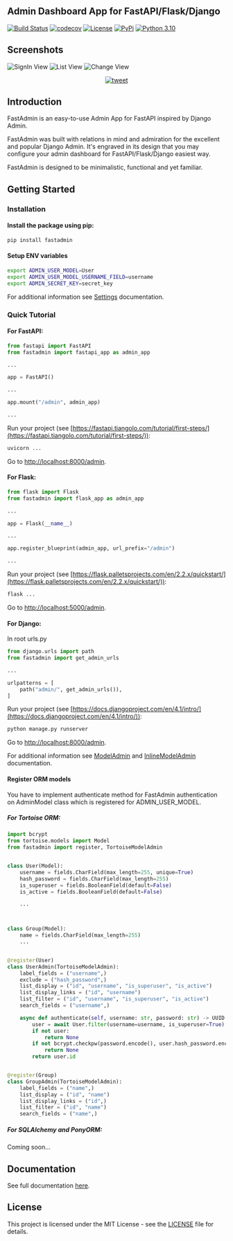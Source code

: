 ## Admin Dashboard App for FastAPI/Flask/Django

[![Build Status](https://github.com/vsdudakov/fastadmin/workflows/CI/badge.svg?branch=main)](https://github.com/vsdudakov/fastadmin/workflows/CI/badge.svg?branch=main)
[![codecov](https://codecov.io/gh/vsdudakov/fastadmin/branch/main/graph/badge.svg?token=RNGX5HOW3T)](https://codecov.io/gh/vsdudakov/fastadmin)
[![License](https://img.shields.io/github/license/vsdudakov/fastadmin)](https://github.com/vsdudakov/fastadmin/blob/master/LICENSE)
[![PyPi](https://badgen.net/pypi/v/fastadmin)](https://pypi.org/project/fastadmin/)
[![Python 3.10](https://img.shields.io/badge/python-3.10-blue.svg)](https://www.python.org/downloads/release/python-3100/)

## Screenshots

![SignIn View](https://raw.githubusercontent.com/vsdudakov/fastadmin/main/docs/assets/images/signin.png)
![List View](https://raw.githubusercontent.com/vsdudakov/fastadmin/main/docs/assets/images/list.png)
![Change View](https://raw.githubusercontent.com/vsdudakov/fastadmin/main/docs/assets/images/change.png)

<p align="center">
  <a href="https://twitter.com/intent/tweet?text=Admin%20Dashboard%20For%20FastAPI&url=https://github.com/vsdudakov/fastadmin&hashtags=FastAPI,AdminDashboard">
    <img alt="tweet" src="https://img.shields.io/twitter/url/https/twitter?label=Share%20on%20twitter&style=social" target="_blank" />
  </a>
</p>

## Introduction

FastAdmin is an easy-to-use Admin App for FastAPI inspired by Django Admin.

FastAdmin was built with relations in mind and admiration for the excellent and popular Django Admin.
It's engraved in its design that you may configure your admin dashboard for FastAPI/Flask/Django easiest way.

FastAdmin is designed to be minimalistic, functional and yet familiar.

## Getting Started

### Installation

#### Install the package using pip:

```bash
pip install fastadmin
```

#### Setup ENV variables

```bash
export ADMIN_USER_MODEL=User
export ADMIN_USER_MODEL_USERNAME_FIELD=username
export ADMIN_SECRET_KEY=secret_key
```

For additional information see [Settings](https://vsdudakov.github.io/fastadmin#settings) documentation.

### Quick Tutorial

#### For FastAPI:

```python
from fastapi import FastAPI
from fastadmin import fastapi_app as admin_app

...

app = FastAPI()

...

app.mount("/admin", admin_app)

...
```

Run your project (see [https://fastapi.tiangolo.com/tutorial/first-steps/](https://fastapi.tiangolo.com/tutorial/first-steps/)):

```bash
uvicorn ...
```

Go to [http://localhost:8000/admin](http://localhost:8000/admin).

#### For Flask:

```python
from flask import Flask
from fastadmin import flask_app as admin_app

...

app = Flask(__name__)

...

app.register_blueprint(admin_app, url_prefix="/admin")

...
```

Run your project (see [https://flask.palletsprojects.com/en/2.2.x/quickstart/](https://flask.palletsprojects.com/en/2.2.x/quickstart/)):

```bash
flask ...
```

Go to [http://localhost:5000/admin](http://localhost:5000/admin).


#### For Django:

In root urls.py

```python
from django.urls import path
from fastadmin import get_admin_urls

...

urlpatterns = [
    path("admin/", get_admin_urls()),
]
```

Run your project (see [https://docs.djangoproject.com/en/4.1/intro/](https://docs.djangoproject.com/en/4.1/intro/)):

```bash
python manage.py runserver
```

Go to [http://localhost:8000/admin](http://localhost:8000/admin).


For additional information see [ModelAdmin](https://vsdudakov.github.io/fastadmin#model_admin_objects) and [InlineModelAdmin](https://vsdudakov.github.io/fastadmin#inline_model_admin_objects) documentation.


#### Register ORM models

You have to implement authenticate method for FastAdmin authentication on AdminModel class which is registered for ADMIN_USER_MODEL.

##### For Tortoise ORM:

```python
import bcrypt
from tortoise.models import Model
from fastadmin import register, TortoiseModelAdmin


class User(Model):
    username = fields.CharField(max_length=255, unique=True)
    hash_password = fields.CharField(max_length=255)
    is_superuser = fields.BooleanField(default=False)
    is_active = fields.BooleanField(default=False)

    ...



class Group(Model):
    name = fields.CharField(max_length=255)
    ...


@register(User)
class UserAdmin(TortoiseModelAdmin):
    label_fields = ("username",)
    exclude = ("hash_password",)
    list_display = ("id", "username", "is_superuser", "is_active")
    list_display_links = ("id", "username")
    list_filter = ("id", "username", "is_superuser", "is_active")
    search_fields = ("username",)

    async def authenticate(self, username: str, password: str) -> UUID | int | None:
        user = await User.filter(username=username, is_superuser=True).first()
        if not user:
            return None
        if not bcrypt.checkpw(password.encode(), user.hash_password.encode()):
            return None
        return user.id


@register(Group)
class GroupAdmin(TortoiseModelAdmin):
    label_fields = ("name",)
    list_display = ("id", "name")
    list_display_links = ("id",)
    list_filter = ("id", "name")
    search_fields = ("name",)
```

##### For SQLAlchemy and PonyORM:

Coming soon...

## Documentation

See full documentation [here](https://vsdudakov.github.io/fastadmin).

## License

This project is licensed under the MIT License - see the [LICENSE](https://github.com/vsdudakov/fastadmin/blob/main/LICENSE) file for details.
